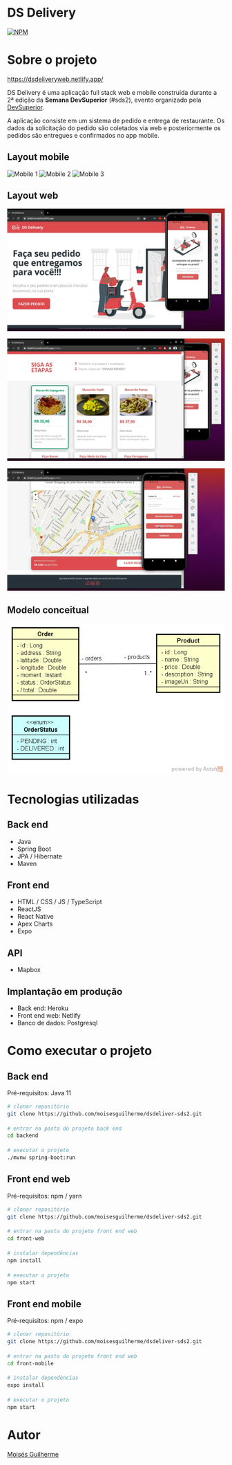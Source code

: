 # DS Delivery 
[![NPM](https://img.shields.io/npm/l/react)](https://github.com/moisesguilherme/dsdeliver-sds2/blob/main/LICENSE) 

# Sobre o projeto

https://dsdeliveryweb.netlify.app/

DS Delivery é uma aplicação full stack web e mobile construída durante a 2ª edição da **Semana DevSuperior** (#sds2), evento organizado pela [DevSuperior](https://devsuperior.com "Site da DevSuperior").

A aplicação consiste em um sistema de pedido e entrega de restaurante. Os dados da solicitação do pedido são coletados via web e posteriormente os pedidos são entregues e confirmados no app mobile.

## Layout mobile
![Mobile 1](https://github.com/moisesguilherme/assets/blob/main/sds2-dsdeliver/mobile_01.jpg) ![Mobile 2](https://github.com/moisesguilherme/assets/blob/main/sds2-dsdeliver/mobile_02.jpg) ![Mobile 3](https://github.com/moisesguilherme/assets/blob/main/sds2-dsdeliver/mobile_03.jpg)

## Layout web
![Web 1](https://github.com/moisesguilherme/assets/blob/main/sds2-dsdeliver/web_01.png)

![Web 2](https://github.com/moisesguilherme/assets/blob/main/sds2-dsdeliver/web_02.png)

![Web 3](https://github.com/moisesguilherme/assets/blob/main/sds2-dsdeliver/web_03.png)

## Modelo conceitual
![Modelo Conceitual](https://github.com/moisesguilherme/assets/blob/main/sds2-dsdeliver/modelo-conceitual.png)

# Tecnologias utilizadas
## Back end
- Java
- Spring Boot
- JPA / Hibernate
- Maven
## Front end
- HTML / CSS / JS / TypeScript
- ReactJS
- React Native
- Apex Charts
- Expo
## API
- Mapbox
## Implantação em produção
- Back end: Heroku
- Front end web: Netlify
- Banco de dados: Postgresql

# Como executar o projeto

## Back end
Pré-requisitos: Java 11

```bash
# clonar repositório
git clone https://github.com/moisesguilherme/dsdeliver-sds2.git

# entrar na pasta do projeto back end
cd backend

# executar o projeto
./mvnw spring-boot:run
```

## Front end web
Pré-requisitos: npm / yarn

```bash
# clonar repositório
git clone https://github.com/moisesguilherme/dsdeliver-sds2.git

# entrar na pasta do projeto front end web
cd front-web

# instalar dependências
npm install

# executar o projeto
npm start
```

## Front end mobile
Pré-requisitos: npm / expo

```bash
# clonar repositório
git clone https://github.com/moisesguilherme/dsdeliver-sds2.git

# entrar na pasta do projeto front end web
cd front-mobile

# instalar dependências
expo install 

# executar o projeto
npm start
```

# Autor

[Moisés Guilherme](https://www.linkedin.com/in/moises-guilherme/ "Perfil Linkedin Moisés Guilherme")

